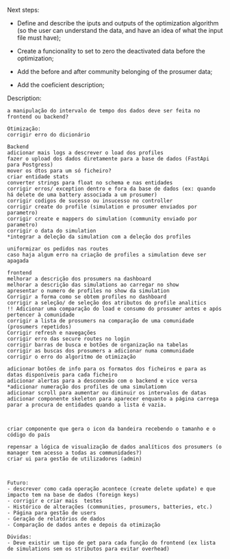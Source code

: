 Next steps:
- Define and describe the iputs and outputs of the optimization algorithm (so the user can understand the data, and have an idea of what the input file must have);

- Create a funcionality to set to zero the deactivated data before the optimization;

- Add the before and after community belonging of the prosumer data;

- Add the coeficient description; 

Description:

    a manipulação do intervalo de tempo dos dados deve ser feita no frontend ou backend?

    Otimização:
    corrigir erro do dicionário

    Backend
    adicionar mais logs a descrever o load dos profiles 
    fazer o upload dos dados diretamente para a base de dados (FastApi para Postgress)
    mover os dtos para um só ficheiro?
    criar entidade stats
    converter strings para float no schema e nas entidades
    corrigir erros/ exception dentro e fora da base de dados (ex: quando há delete de uma battery associada a um prosumer)
    corrigir codigos de sucesso ou insucesso no controller
    corrigir create do profile (simulation e prosumer enviados por parametro)
    corrigir create e mappers do simulation (community enviado por parametro)
    corrigir o data do simulation
    *integrar a deleção da simulation com a deleção dos profiles

    uniformizar os pedidos nas routes
    caso haja algum erro na criação de profiles a simulation deve ser apagada 

    frontend
    melhorar a descrição dos prosumers na dashboard
    melhorar a descrição das simulations ao carregar no show
    apresentar o numero de profiles no show da simulation
    Corrigir a forma como se obtem profiles no dashboard
    corrigir a seleção/ de seleção dos atributos do profile analitics
    !! Adicionar uma comparação do load e consumo do prosumer antes e após pertencer à comunidade
    corrigir a lista de prosumers na comparação de uma comunidade (prosumers repetidos)
    Corrigir refresh e navegações 
    corrigir erro das secure routes no login 
    corrigir barras de busca e botões de organização na tabelas
    corrigir as buscas dos prosumers a adicionar numa communidade
    corrigir o erro do algoritmo de otimização

    adicionar botões de info para os formatos dos ficheiros e para as datas disponíveis para cada ficheiro
    adicionar alertas para a desconexão com o backend e vice versa
    *adicionar numeração dos profiles de uma simulatiomn
    adicionar scroll para aumentar ou diminuir os intervalos de datas
    adicionar componente skeleton para aparecer enquanto a página carrega
    parar a procura de entidades quando a lista é vazia.



    criar componente que gera o icon da bandeira recebendo o tamanho e o código do país

    repensar a lógica de visualização de dados analíticos dos prosumers (o manager tem acesso a todas as communidades?)
    criar ui para gestão de utilizadores (admin)



    Futuro:
    - descrever como cada operação acontece (create delete update) e que impacto tem na base de dados (foreign keys)
    - corrigir e criar mais  testes 
    - Histórico de alterações (communities, prosumers, batteries, etc.) 
    - Página para gestão de users
    - Geração de relatórios de dados
    - Comparação de dados antes e depois da otimização

    Dúvidas:
    - Deve existir um tipo de get para cada função do frontend (ex lista de simulations sem os stributos para evitar overhead)